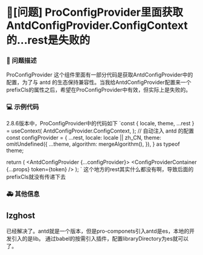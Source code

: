 # 🧐[问题] ProConfigProvider里面获取AntdConfigProvider.ConfigContext的...rest是失败的

### 🧐 问题描述

ProConfigProvider 这个组件里面有一部分代码是获取AntdConfigProvider中的配置，为了与 antd 的生态保持兼容性。当我给AntdConfigProvider配置来一个prefixCls的属性之后，希望在ProConfigProvider中有效，但实际上是失败的。

### 💻 示例代码

2.8.6版本中，ProConfigProvider中的代码如下
`const { locale, theme, ...rest } = useContext(
AntdConfigProvider.ConfigContext,
);
// 自动注入 antd 的配置
const configProvider = {
...rest,
locale: locale || zh_CN,
theme: omitUndefined({
...theme,
algorithm: mergeAlgorithm(),
}),
} as typeof theme;

return (
<AntdConfigProvider {...configProvider}>
<ConfigProviderContainer {...props} token={token} />
</AntdConfigProvider>
);
`
这个地方的rest其实什么都没有啊，导致后面的prefixCls就没有传递下去

### 🚑 其他信息

<!--
如截图等其他信息可以贴在这里
-->

## lzghost

已经解决了。antd就是一个版本，但是pro-componets引入antd是es，本地的开发引入的是lib。 通过babel的按需引入插件，配置libraryDirectory为es就可以了。
